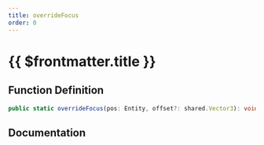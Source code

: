 ```yaml
---
title: overrideFocus
order: 0
---
```


# {{ $frontmatter.title }}

## Function Definition

```ts
public static overrideFocus(pos: Entity, offset?: shared.Vector3): void;
```

## Documentation

<!--@include: ./parts/overrideFocus.md-->
